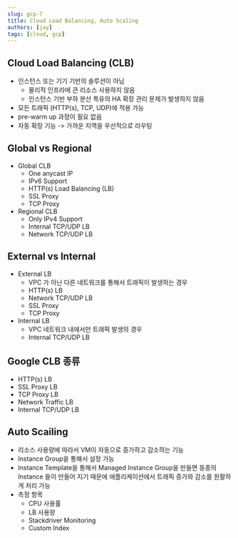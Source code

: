 ```yaml
---
slug: gcp-7
title: Cloud Load Balancing, Auto Scaling
authors: [jay]
tags: [cloud, gcp]
---
```


## Cloud Load Balancing (CLB)
- 인스턴스 또는 기기 기반의 솔루션이 아님 
    - 물리적 인프라에 큰 리소스 사용하지 않음
    - 인스턴스 기반 부하 분산 특유의 HA 확장 관리 문제가 발생하지 않음
- 모든 트래픽 (HTTP(s), TCP, UDP)에 적용 가능
- pre-warm up 과정이 필요 없음 
- 자동 확장 기능 -> 가까운 지역을 우선적으로 라우팅

## Global vs Regional
- Global CLB 
    - One anycast IP
    - IPv6 Support
    - HTTP(s) Load Balancing (LB)
    - SSL Proxy
    - TCP Proxy
- Regional CLB
    - Only IPv4 Support
    - Internal TCP/UDP LB
    - Network TCP/UDP LB

## External vs Internal
- External LB
    - VPC 가 아닌 다른 네트워크를 통해서 트래픽이 발생하는 경우
    - HTTP(s) LB
    - Network TCP/UDP LB
    - SSL Proxy
    - TCP Proxy
- Internal LB
    - VPC 네트워크 내에서만 트래픽 발생의 경우
    - Internal TCP/UDP LB

## Google CLB 종류
- HTTP(s) LB
- SSL Proxy LB
- TCP Proxy LB
- Network Traffic LB
- Internal TCP/UDP LB

## Auto Scailing
- 리소스 사용량에 따라서 VM이 자동으로 증가하고 감소하는 기능
- Instance Group을 통해서 설정 가능
- Instance Template을 통해서 Managed Instance Group을 만들면 동종의 Instance 들이 만들어 지기 때문에 애플리케이션에서 트래픽 증가와 감소를 원활하게 처리 가능
- 측정 항목
    - CPU 사용률
    - LB 사용량
    - Stackdriver Monitoring
    - Custom Index